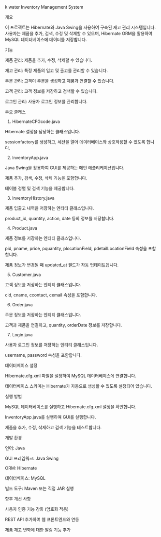 k water Inventory Management System

개요

이 프로젝트는 Hibernate와 Java Swing을 사용하여 구축된 재고 관리 시스템입니다. 사용자는 제품을 추가, 검색, 수정 및 삭제할 수 있으며, Hibernate ORM을 활용하여 MySQL 데이터베이스에 데이터를 저장합니다.

기능

제품 관리: 제품을 추가, 수정, 삭제할 수 있습니다.

재고 관리: 특정 제품의 입고 및 출고를 관리할 수 있습니다.

주문 관리: 고객이 주문을 생성하고 제품과 연결할 수 있습니다.

고객 관리: 고객 정보를 저장하고 검색할 수 있습니다.

로그인 관리: 사용자 로그인 정보를 관리합니다.

주요 클래스

1. HibernateCFGcode.java

Hibernate 설정을 담당하는 클래스입니다.

sessionfactory를 생성하고, 세션을 열어 데이터베이스와 상호작용할 수 있도록 합니다.

2. InventoryApp.java

Java Swing을 활용하여 GUI를 제공하는 메인 애플리케이션입니다.

제품 추가, 검색, 수정, 삭제 기능을 포함합니다.

테이블 정렬 및 검색 기능을 제공합니다.

3. InventoryHistory.java

제품 입출고 내역을 저장하는 엔티티 클래스입니다.

product_id, quantity, action, date 등의 정보를 저장합니다.

4. Product.java

제품 정보를 저장하는 엔티티 클래스입니다.

pid, pname, price, pquantity, plocationField, pdetailLocationField 속성을 포함합니다.

제품 정보가 변경될 때 updated_at 필드가 자동 업데이트됩니다.

5. Customer.java

고객 정보를 저장하는 엔티티 클래스입니다.

cid, cname, ccontact, cemail 속성을 포함합니다.

6. Order.java

주문 정보를 저장하는 엔티티 클래스입니다.

고객과 제품을 연결하고, quantity, orderDate 정보를 저장합니다.

7. Login.java

사용자 로그인 정보를 저장하는 엔티티 클래스입니다.

username, password 속성을 포함합니다.

데이터베이스 설정

Hibernate.cfg.xml 파일을 설정하여 MySQL 데이터베이스에 연결합니다.

데이터베이스 스키마는 Hibernate가 자동으로 생성할 수 있도록 설정되어 있습니다.

실행 방법

MySQL 데이터베이스를 실행하고 Hibernate.cfg.xml 설정을 확인합니다.

InventoryApp.java를 실행하여 GUI를 실행합니다.

제품을 추가, 수정, 삭제하고 검색 기능을 테스트합니다.

개발 환경

언어: Java

GUI 프레임워크: Java Swing

ORM: Hibernate

데이터베이스: MySQL

빌드 도구: Maven 또는 직접 JAR 실행

향후 개선 사항

사용자 인증 기능 강화 (암호화 적용)

REST API 추가하여 웹 프론트엔드와 연동

제품 재고 변화에 대한 알림 기능 추가

